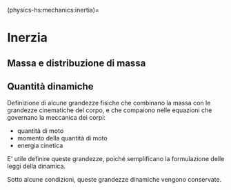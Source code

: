 (physics-hs:mechanics:inertia)=
# Inerzia

## Massa e distribuzione di massa

## Quantità dinamiche
Definizione di alcune grandezze fisiche che combinano la massa con le grandezze cinematiche del corpo, e che compaiono nelle equazioni che governano la meccanica dei corpi:
- quantità di moto
- momento della quantità di moto
- energia cinetica

E' utile definire queste grandezze, poiché semplificano la formulazione delle leggi della dinamica.

Sotto alcune condizioni, queste grandezze dinamiche vengono conservate.

